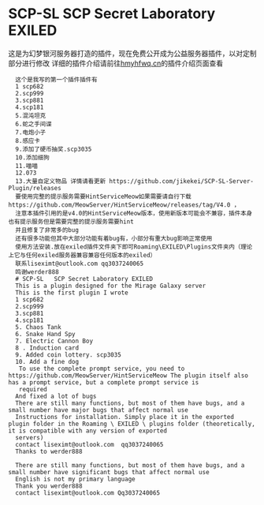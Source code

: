  # SCP-SL  SCP Secret Laboratory EXILED  
 这是为幻梦银河服务器打造的插件，现在免费公开成为公益服务器插件，以对定制部分进行修改
 详细的插件介绍请前往[hmyhfwq.cn](http://hmyh.xyz/index.php?case=archive&act=show&aid=570)的插件介绍页面查看
 
      这个是我写的第一个插件插件有
      1 scp682
      2.scp999
      3.scp881
      4.scp181
      5.混沌坦克
      6.蛇之手间谍
      7.电炮小子
      8.感应卡
      9.添加了硬币抽奖.scp3035
      10.添加细狗
      11.喵喵
      12.073
      13.大量自定义物品 详情请看更新 https://github.com/jikekei/SCP-SL-Server-Plugin/releases
      要使用完整的提示服务需要HintServiceMeow如果需要请自行下载https://github.com/MeowServer/HintServiceMeow/releases/tag/V4.0 ，
      注意本插件引用的是v4.0的HintServiceMeow版本，使用新版本可能会不兼容，插件本身也有提示服务但是需要完整的提示服务需要hint
      并且修复了非常多的bug
      还有很多功能但其中大部分功能有着bug有，小部分有重大bug影响正常使用
      使用方法安装.放在exiled插件文件夹下即可Roaming\EXILED\Plugins文件夹内（理论上它与任何exiled服务器兼容兼容任何版本的exiled）
      联系liseximt@outlook.com qq3037240065
      鸣谢werder888
      # SCP-SL   SCP Secret Laboratory EXILED  
      This is a plugin designed for the Mirage Galaxy server
      This is the first plugin I wrote
      1 scp682
      2.scp999
      3.scp881
      4.scp181
      5. Chaos Tank
      6. Snake Hand Spy
      7. Electric Cannon Boy
      8 . Induction card
      9. Added coin lottery. scp3035
      10. Add a fine dog
       To use the complete prompt service, you need to https://github.com/MeowServer/HintServiceMeow The plugin itself also has a prompt service, but a complete prompt service is 
       required
      And fixed a lot of bugs
      There are still many functions, but most of them have bugs, and a small number have major bugs that affect normal use
      Instructions for installation. Simply place it in the exported plugin folder in the Roaming \ EXILED \ plugins folder (theoretically, it is compatible with any version of exported 
      servers)
      contact liseximt@outlook.com  qq3037240065
      Thanks to werder888
      
      There are still many functions, but most of them have bugs, and a small number have significant bugs that affect normal use
      English is not my primary language
      Thank you werder888
      contact liseximt@outlook.com Qq3037240065
